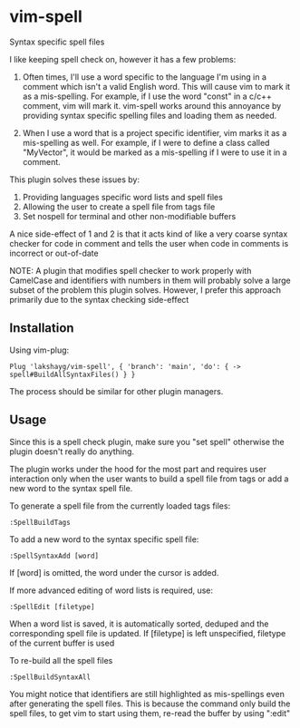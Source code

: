 # vim-spell

Syntax specific spell files

I like keeping spell check on, however it has a few problems:

1. Often times, I'll use a word specific to the language I'm using in
   a comment which isn't a valid English word. This will cause vim to
   mark it as a mis-spelling. For example, if I use the word "const"
   in a c/c++ comment, vim will mark it. vim-spell works around this
   annoyance by providing syntax specific spelling files and loading
   them as needed.

2. When I use a word that is a project specific identifier, vim marks
   it as a mis-spelling as well. For example, if I were to define a
   class called "MyVector", it would be marked as a mis-spelling if I
   were to use it in a comment.

This plugin solves these issues by:

1. Providing languages specific word lists and spell files
2. Allowing the user to create a spell file from tags file
3. Set nospell for terminal and other non-modifiable buffers

A nice side-effect of 1 and 2 is that it acts kind of like
a very coarse syntax checker for code in comment and tells
the user when code in comments is incorrect or out-of-date

NOTE: A plugin that modifies spell checker to work properly
with CamelCase and identifiers with numbers in them will
probably solve a large subset of the problem this plugin
solves. However, I prefer this approach primarily due to
the syntax checking side-effect

## Installation

Using vim-plug:

```
Plug 'lakshayg/vim-spell', { 'branch': 'main', 'do': { -> spell#BuildAllSyntaxFiles() } }
```

The process should be similar for other plugin managers.

## Usage

Since this is a spell check plugin, make sure you "set spell"
otherwise the plugin doesn't really do anything.

The plugin works under the hood for the most part and requires
user interaction only when the user wants to build a spell file
from tags or add a new word to the syntax spell file.

To generate a spell file from the currently loaded tags files:

```
:SpellBuildTags
```

To add a new word to the syntax specific spell file:

```
:SpellSyntaxAdd [word]
```

If [word] is omitted, the word under the cursor is added.

If more advanced editing of word lists is required, use:

```
:SpellEdit [filetype]
```

When a word list is saved, it is automatically sorted, deduped and the
corresponding spell file is updated. If [filetype] is left unspecified,
filetype of the current buffer is used

To re-build all the spell files

```
:SpellBuildSyntaxAll
```

You might notice that identifiers are still highlighted as mis-spellings
even after generating the spell files. This is because the command only
build the spell files, to get vim to start using them, re-read the buffer
by using ":edit"
